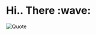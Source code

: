 
  
<h1>Hi.. There :wave: </h1>
<!-- <img src="https://user-images.githubusercontent.com/74038190/212749447-bfb7e725-6987-49d9-ae85-2015e3e7cc41.gif" width="950"> -->



 ![Quote](https://github-readme-quotes-bay.vercel.app/quote?theme=dark&layout=socrates&&quoteCategory=programming)
